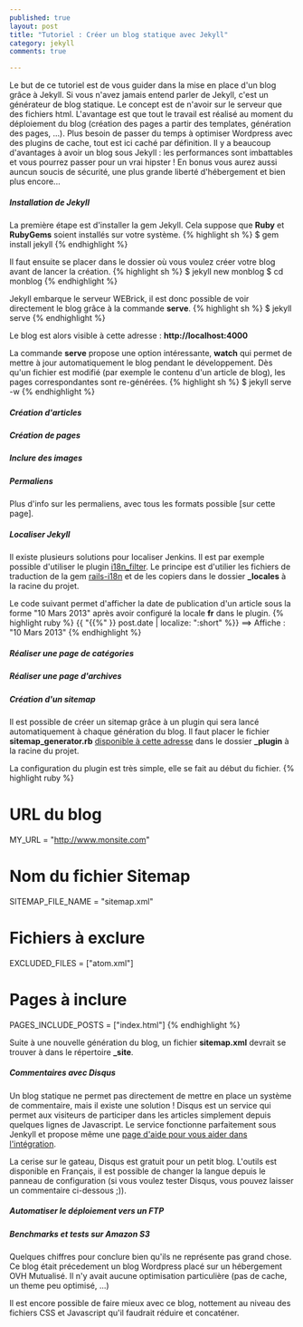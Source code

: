```yaml
---
published: true
layout: post
title: "Tutoriel : Créer un blog statique avec Jekyll"
category: jekyll
comments: true

---
```


Le but de ce tutoriel est de vous guider dans la mise en place d'un blog grâce à Jekyll. Si vous n'avez jamais entend parler de Jekyll, c'est un générateur de blog statique. Le concept est de n'avoir sur le serveur que des fichiers html. L'avantage est que tout le travail est réalisé au moment du déploiement du blog (création des pages a partir des templates, génération des pages, ...). Plus besoin de passer du temps à optimiser Wordpress avec des plugins de cache, tout est ici caché par définition. Il y a beaucoup d'avantages à avoir un blog sous Jekyll : les performances sont imbattables et vous pourrez passer pour un vrai hipster ! En bonus vous aurez aussi auncun soucis de sécurité, une plus grande liberté d'hébergement et bien plus encore...

<!--more-->
##### Installation de Jekyll
La première étape est d'installer la gem Jekyll. Cela suppose que **Ruby** et **RubyGems** soient installés sur votre système.
{% highlight sh %}
$ gem install jekyll
{% endhighlight %}

Il faut ensuite se placer dans le dossier où vous voulez créer votre blog avant de lancer la création.
{% highlight sh %}
$ jekyll new monblog
$ cd monblog
{% endhighlight %}

Jekyll embarque le serveur WEBrick, il est donc possible de voir directement le blog grâce à la commande **serve**.
{% highlight sh %}
$ jekyll serve
{% endhighlight %}

Le blog est alors visible à cette adresse : **http://localhost:4000**

La commande **serve** propose une option intéressante, **watch** qui permet de mettre à jour automatiquement le blog pendant le développement. Dès qu'un fichier est modifié (par exemple le contenu d'un article de blog), les pages correspondantes sont re-générées.
{% highlight sh %}
$ jekyll serve -w
{% endhighlight %}

##### Création d'articles

##### Création de pages

##### Inclure des images

##### Permaliens

Plus d'info sur les permaliens, avec tous les formats possible [sur cette page].

##### Localiser Jekyll
Il existe plusieurs solutions pour localiser Jenkins. Il est par exemple possible d'utiliser le plugin [i18n_filter](https://github.com/gacha/gacha.id.lv/blob/master/_plugins/i18n_filter.rb). Le principe est d'utilier les fichiers de traduction de la gem [rails-i18n](https://github.com/svenfuchs/rails-i18n/tree/master/rails/locale) et de les copiers dans le dossier **\_locales** à la racine du projet.

Le code suivant permet d'afficher la date de publication d'un article sous la forme "10 Mars 2013" après avoir configuré la locale **fr** dans le plugin.
{% highlight ruby %}
{{ "{{%" }} post.date | localize: ":short" %}}
==> Affiche : "10 Mars 2013"
{% endhighlight %}

##### Réaliser une page de catégories

##### Réaliser une page d'archives

##### Création d'un sitemap
Il est possible de créer un sitemap grâce à un plugin qui sera lancé automatiquement à chaque génération du blog. Il faut placer le fichier **sitemap_generator.rb** [disponible à cette adresse](https://github.com/kinnetica/jekyll-plugins/blob/master/sitemap_generator.rb) dans le dossier **_plugin** à la racine du projet.

La configuration du plugin est très simple, elle se fait au début du fichier.
{% highlight ruby %}
# URL du blog
MY_URL = "http://www.monsite.com"

# Nom du fichier Sitemap
SITEMAP_FILE_NAME = "sitemap.xml"

# Fichiers à exclure
EXCLUDED_FILES = ["atom.xml"]

# Pages à inclure
PAGES_INCLUDE_POSTS = ["index.html"]
{% endhighlight %}

Suite à une nouvelle génération du blog, un fichier **sitemap.xml** devrait se trouver à dans le répertoire **_site**.

##### Commentaires avec Disqus
Un blog statique ne permet pas directement de mettre en place un système de commentaire, mais il existe une solution ! Disqus est un service qui permet aux visiteurs de participer dans les articles simplement depuis quelques lignes de Javascript. Le service fonctionne parfaitement sous Jenkyll et propose même une [page d'aide pour vous aider dans l'intégration](http://help.disqus.com/customer/portal/articles/472138-jekyll-installation-instructions).

La cerise sur le gateau, Disqus est gratuit pour un petit blog. L'outils est disponible en Français, il est possible de changer la langue depuis le panneau de configuration (si vous voulez tester Disqus, vous pouvez laisser un commentaire ci-dessous ;)).

##### Automatiser le déploiement vers un FTP

##### Benchmarks et tests sur Amazon S3
Quelques chiffres pour conclure bien qu'ils ne représente pas grand chose. Ce blog était précedement un blog Wordpress placé sur un hébergement OVH Mutualisé. Il n'y avait aucune optimisation particulière (pas de cache, un theme peu optimisé, ...)


Il est encore possible de faire mieux avec ce blog, nottement au niveau des fichiers CSS et Javascript qu'il faudrait réduire et concaténer.
